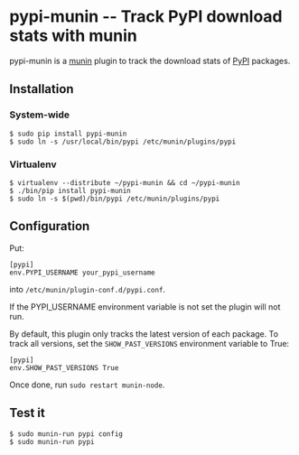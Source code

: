 pypi-munin -- Track PyPI download stats with munin
==================================================

pypi-munin is a [munin](http://munin-monitoring.org/) plugin to track
the download stats of [PyPI](http://pypi.python.org/pypi) packages.

Installation
------------

### System-wide

```shell
$ sudo pip install pypi-munin
$ sudo ln -s /usr/local/bin/pypi /etc/munin/plugins/pypi
```

### Virtualenv

```shell
$ virtualenv --distribute ~/pypi-munin && cd ~/pypi-munin
$ ./bin/pip install pypi-munin
$ sudo ln -s $(pwd)/bin/pypi /etc/munin/plugins/pypi
```

Configuration
-------------

Put:

    [pypi]
    env.PYPI_USERNAME your_pypi_username

into `/etc/munin/plugin-conf.d/pypi.conf`.

If the PYPI_USERNAME environment variable is not set the plugin will
not run.

By default, this plugin only tracks the latest version of each
package. To track all versions, set the `SHOW_PAST_VERSIONS`
environment variable to True:

    [pypi]
    env.SHOW_PAST_VERSIONS True

Once done, run `sudo restart munin-node`.

Test it
-------

```shell
$ sudo munin-run pypi config
$ sudo munin-run pypi
```
